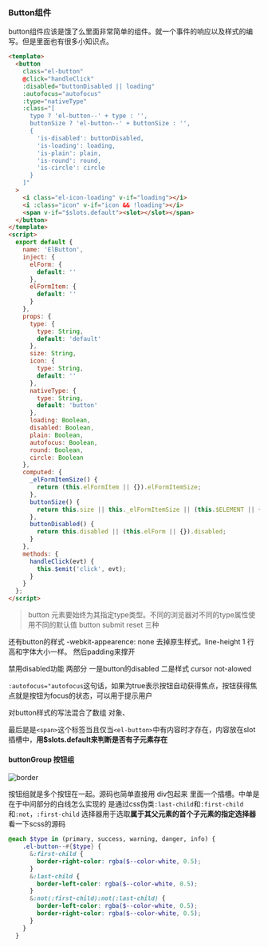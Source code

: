 ### Button组件

button组件应该是饿了么里面非常简单的组件。就一个事件的响应以及样式的编写。但是里面也有很多小知识点。

```html
<template>
  <button
    class="el-button"
    @click="handleClick"
    :disabled="buttonDisabled || loading"
    :autofocus="autofocus"
    :type="nativeType"
    :class="[
      type ? 'el-button--' + type : '',
      buttonSize ? 'el-button--' + buttonSize : '',
      {
        'is-disabled': buttonDisabled,
        'is-loading': loading,
        'is-plain': plain,
        'is-round': round,
        'is-circle': circle
      }
    ]"
  >
    <i class="el-icon-loading" v-if="loading"></i>
    <i :class="icon" v-if="icon && !loading"></i>
    <span v-if="$slots.default"><slot></slot></span>
  </button>
</template>
<script>
  export default {
    name: 'ElButton',
    inject: {
      elForm: {
        default: ''
      },
      elFormItem: {
        default: ''
      }
    },
    props: {
      type: {
        type: String,
        default: 'default'
      },
      size: String,
      icon: {
        type: String,
        default: ''
      },
      nativeType: {
        type: String,
        default: 'button'
      },
      loading: Boolean,
      disabled: Boolean,
      plain: Boolean,
      autofocus: Boolean,
      round: Boolean,
      circle: Boolean
    },
    computed: {
      _elFormItemSize() {
        return (this.elFormItem || {}).elFormItemSize;
      },
      buttonSize() {
        return this.size || this._elFormItemSize || (this.$ELEMENT || {}).size;
      },
      buttonDisabled() {
        return this.disabled || (this.elForm || {}).disabled;
      }
    },
    methods: {
      handleClick(evt) {
        this.$emit('click', evt);
      }
    }
  };
</script>
```



> button 元素要始终为其指定type类型。不同的浏览器对不同的type属性使用不同的默认值 button submit reset 三种

还有button的样式 -webkit-appearence: none 去掉原生样式。line-height 1 行高和字体大小一样。 然后padding来撑开

禁用disabled功能 两部分 一是button的disabled 二是样式 cursor not-alowed

`:autofocus="autofocus`这句话，如果为true表示按钮自动获得焦点，按钮获得焦点就是按钮为focus的状态，可以用于提示用户

对button样式的写法混合了数组 对象、

最后是是`<span>`这个标签当且仅当`<el-button>`中有内容时才存在，内容放在slot插槽中，**用$slots.default来判断是否有子元素存在**



#### buttonGroup 按钮组

![border](https://user-gold-cdn.xitu.io/2018/8/17/165471ce14c2a3cb?imageView2)

按钮组就是多个按钮在一起。源码也简单直接用 div包起来 里面一个插槽。中单是在于中间部分的白线怎么实现的 是通过css伪类`:last-child`和`:first-child`和`:not`，`:first-child` 选择器用于选取**属于其父元素的首个子元素的指定选择器** 看一下scss的源码

```scss
@each $type in (primary, success, warning, danger, info) {
    .el-button--#{$type} {
      &:first-child {
        border-right-color: rgba($--color-white, 0.5);
      }
      &:last-child {
        border-left-color: rgba($--color-white, 0.5);
      }
      &:not(:first-child):not(:last-child) {
        border-left-color: rgba($--color-white, 0.5);
        border-right-color: rgba($--color-white, 0.5);
      }
    }
  }
```